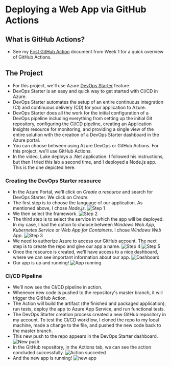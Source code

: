 # Deploying a Web App via GitHub Actions

## What is GitHub Actions?

- See my [First GitHub Action](../Week1/5_First_GitHub_Action.md) document from Week 1 for a quick overview of GitHub Actions.

## The Project

- For this project, we'll use Azure [DevOps Starter](https://docs.microsoft.com/en-us/azure/devops-project/) feature.
- DevOps Starter is an easy and quick way to get started with CI/CD in Azure.
- DevOps Starter automates the setup of an entire continuous integration (CI) and continuous delivery (CD) for your application to Azure.
- DevOps Starter does all the work for the initial configuration of a DevOps pipeline including everything from setting up the initial Git repository, configuring the CI/CD pipeline, creating an Application Insights resource for monitoring, and providing a single view of the entire solution with the creation of a DevOps Starter dashboard in the Azure portal.
- You can choose between using Azure DevOps or GitHub Actions. For this project, we'll use GitHub Actions.
- In the video, Luke deploys a .Net application. I followed his instructions, but then I tried this lab a second time, and I deployed a Node.js app. This is the one depicted here.

### Creating the DevOps Starter resource

- In the Azure Portal, we'll click on *Create a resource* and search for DevOps Starter. We click on *Create*.
- The first step is to choose the language of our application. As mentioned above, I chose *Node.js*.
![Step 1](devops_starter_1.png)
- We then select the framework.
![Step 2](devops_starter_2.png)
- The third step is to select the service in which the app will be deployed. In my case, I had the option to choose between *Windows Web App*, *Kubernetes Service* or *Web App for Containers*. I chose *Windows Web App*.
![Step 3](devops_starter_3.png)
- We need to authorize Azure to access our GitHub account. The next step is to create the repo and give our app a name.
![Step 4](devops_starter_4.png) ![Step 5](devops_starter_5.png)
- Once the resource is created, we'll have access to a nice dashboard, where we can see important information about our app.
![Dashboard](dashboard.png)
- Our app is up and running!
![App running](apprunning_1.png)

### CI/CD Pipeline

- We'll now see the CI/CD pipeline in action.
- Whenever new code is pushed to the repository's master branch, it will trigger the GitHub Action.
- The Action will build the artifact (the finished and packaged application), run tests, deploy the app to Azure App Service, and run functional tests.
- The DevOps Starter creation process created a new GitHub repository in my account. To test the CI/CD workflow, I cloned the repo to my local machine, made a change to the file, and pushed the new code back to the master branch.
- This new push to the repo appears in the DevOps Starter dashboard.
![New push](new_push.png)
- In the GitHub repository, in the Actions tab, we can see the action concluded successfully.
![Action succeded](action_done.png)
- And the new app is running!
![new app](new_page.png)
